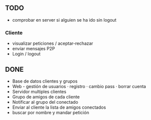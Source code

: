 ## TODO

 - comprobar en server si alguien se ha ido sin logout

### Cliente
 - visualizar peticiones / aceptar-rechazar
 - enviar mensajes P2P
 - Login / logout

## DONE

 - Base de datos clientes y grupos
 - Web - gestión de usuarios
      · registro
      · cambio pass
      · borrar cuenta
 - Servidor multiples clientes
 - Grupo de amigos de cada cliente
 - Notificar al grupo del conectado
 - Enviar al cliente la lista de amigos conectados
 - buscar por nombre y mandar petición
